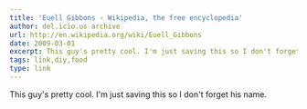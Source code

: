 ```yaml
---
title: 'Euell Gibbons - Wikipedia, the free encyclopedia'
author: del.icio.us archive
url: http://en.wikipedia.org/wiki/Euell_Gibbons
date: 2009-03-01
excerpt: This guy's pretty cool. I'm just saving this so I don't forget his name.
tags: link,diy,food
type: link
---
```

This guy's pretty cool. I'm just saving this so I don't forget his name.